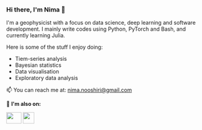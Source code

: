### Hi there, I'm Nima 👋

I'm a geophysicist with a focus on data science, deep learning and software development. I mainly write codes using Python, PyTorch and Bash, and currently learning Julia.

Here is some of the stuff I enjoy doing:
- Tiem-series analysis
- Bayesian statistics
- Data visualisation
- Exploratory data analysis

📫 You can reach me at: nima.nooshiri@gmail.com

🔗 **I'm also on:**
<p align="left">
  <a href="https://twitter.com/nimanzik" target="blank"><img align="center" src="https://raw.githubusercontent.com/rahuldkjain/github-profile-readme-generator/master/src/images/icons/Social/twitter.svg" height="30" width="40" /></a>
  <a href=" www.linkedin.com/in/nima-nooshiri" target="blank"><img align="center" src="https://raw.githubusercontent.com/rahuldkjain/github-profile-readme-generator/master/src/images/icons/Social/linked-in-alt.svg" height="30" width="30" /></a>
</p>

<!--
**nimanzik/nimanzik** is a ✨ _special_ ✨ repository because its `README.md` (this file) appears on your GitHub profile.

Here are some ideas to get you started:

- 🔭 I’m currently working on ...
- 🌱 I’m currently learning ...
- 👯 I’m looking to collaborate on ...
- 🤔 I’m looking for help with ...
- 💬 Ask me about ...
- 📫 How to reach me: ...
- 😄 Pronouns: ...
- ⚡ Fun fact: ...
-->
